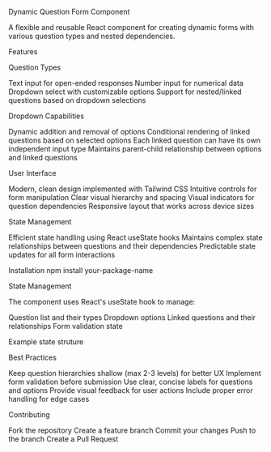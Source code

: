 Dynamic Question Form Component

A flexible and reusable React component for creating dynamic forms with various question types and nested dependencies.

Features

Question Types


Text input for open-ended responses
Number input for numerical data
Dropdown select with customizable options
Support for nested/linked questions based on dropdown selections


Dropdown Capabilities


Dynamic addition and removal of options
Conditional rendering of linked questions based on selected options
Each linked question can have its own independent input type
Maintains parent-child relationship between options and linked questions


User Interface


Modern, clean design implemented with Tailwind CSS
Intuitive controls for form manipulation
Clear visual hierarchy and spacing
Visual indicators for question dependencies
Responsive layout that works across device sizes


State Management


Efficient state handling using React useState hooks
Maintains complex state relationships between questions and their dependencies
Predictable state updates for all form interactions




Installation
 npm install your-package-name


 



State Management

The component uses React's useState hook to manage:


Question list and their types
Dropdown options
Linked questions and their relationships
Form validation state


Example state struture



Best Practices


Keep question hierarchies shallow (max 2-3 levels) for better UX
Implement form validation before submission
Use clear, concise labels for questions and options
Provide visual feedback for user actions
Include proper error handling for edge cases


Contributing


Fork the repository
Create a feature branch
Commit your changes
Push to the branch
Create a Pull Request

